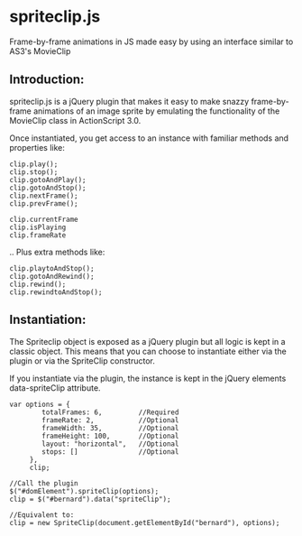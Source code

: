 spriteclip.js
====

Frame-by-frame animations in JS made easy by using an interface similar to AS3's MovieClip



Introduction:
-------------
spriteclip.js is a jQuery plugin that makes it easy to make snazzy frame-by-frame animations of an image sprite by emulating the functionality of the MovieClip class in ActionScript 3.0. 

Once instantiated, you get access to an instance with familiar methods and properties like:

	clip.play();
	clip.stop();
	clip.gotoAndPlay();
	clip.gotoAndStop();
	clip.nextFrame();
	clip.prevFrame();

	clip.currentFrame
	clip.isPlaying
	clip.frameRate


.. Plus extra methods like:

	clip.playtoAndStop();
	clip.gotoAndRewind();
	clip.rewind();
	clip.rewindtoAndStop();


Instantiation:
-----------
The Spriteclip object is exposed as a jQuery plugin but all logic is kept in a classic object. This means that you can choose to instantiate either via the plugin or via the SpriteClip constructor. 

If you instantiate via the plugin, the instance is kept in the jQuery elements data-spriteClip attribute.

	var options = {
	        totalFrames: 6, 		//Required
	        frameRate: 2, 			//Optional
	        frameWidth: 35, 		//Optional
	        frameHeight: 100, 		//Optional
	        layout: "horizontal", 	//Optional
	        stops: [] 				//Optional
	     },
	     clip;
	 
	//Call the plugin
	$("#domElement").spriteClip(options);
	clip = $("#bernard").data("spriteClip");
	 
	//Equivalent to:
	clip = new SpriteClip(document.getElementById("bernard"), options);